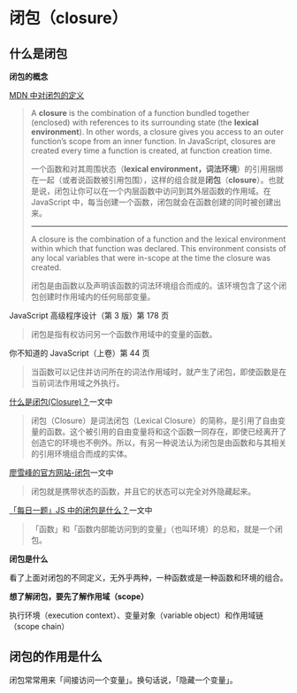 # 闭包（closure）

## 什么是闭包

**闭包的概念**

[MDN 中对闭包的定义](https://developer.mozilla.org/en-US/docs/Web/JavaScript/Closures)

> A **closure** is the combination of a function bundled together (enclosed) with references to its surrounding state (the **lexical environment**). In other words, a closure gives you access to an outer function’s scope from an inner function. In JavaScript, closures are created every time a function is created, at function creation time.
>
> 一个函数和对其周围状态（**lexical environment，词法环境**）的引用捆绑在一起（或者说函数被引用包围），这样的组合就是**闭包**（**closure**）。也就是说，闭包让你可以在一个内层函数中访问到其外层函数的作用域。在 JavaScript 中，每当创建一个函数，闭包就会在函数创建的同时被创建出来。
>
> ---
>
> A closure is the combination of a function and the lexical environment within which that function was declared. This environment consists of any local variables that were in-scope at the time the closure was created.
>
> 闭包是由函数以及声明该函数的词法环境组合而成的。该环境包含了这个闭包创建时作用域内的任何局部变量。

JavaScript 高级程序设计（第 3 版）第 178 页

> 闭包是指有权访问另一个函数作用域中的变量的函数。

你不知道的 JavaScript（上卷）第 44 页

> 当函数可以记住并访问所在的词法作用域时，就产生了闭包，即使函数是在当前词法作用域之外执行。

[什么是闭包(Closure)？](https://kb.cnblogs.com/page/111780/)一文中

> 闭包（Closure）是词法闭包（Lexical Closure）的简称，是引用了自由变量的函数。这个被引用的自由变量将和这个函数一同存在，即使已经离开了创造它的环境也不例外。所以，有另一种说法认为闭包是由函数和与其相关的引用环境组合而成的实体。

[廖雪峰的官方网站-闭包](https://www.liaoxuefeng.com/wiki/1022910821149312/1023021250770016#0)一文中

> 闭包就是携带状态的函数，并且它的状态可以完全对外隐藏起来。

[「每日一题」JS 中的闭包是什么？](https://zhuanlan.zhihu.com/p/22486908)一文中

> 「函数」和「函数内部能访问到的变量」（也叫环境）的总和，就是一个闭包。

**闭包是什么**

看了上面对闭包的不同定义，无外乎两种，一种函数或是一种函数和环境的组合。

**想了解闭包，要先了解作用域（scope）**

执行环境（execution context）、变量对象（variable object）和作用域链（scope chain）

## 闭包的作用是什么

闭包常常用来「间接访问一个变量」。换句话说，「隐藏一个变量」。
